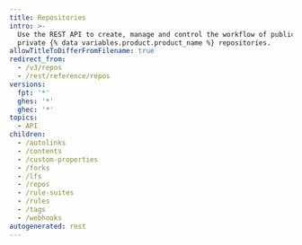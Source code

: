 ```yaml
---
title: Repositories
intro: >-
  Use the REST API to create, manage and control the workflow of public and
  private {% data variables.product.product_name %} repositories.
allowTitleToDifferFromFilename: true
redirect_from:
  - /v3/repos
  - /rest/reference/repos
versions:
  fpt: '*'
  ghes: '*'
  ghec: '*'
topics:
  - API
children:
  - /autolinks
  - /contents
  - /custom-properties
  - /forks
  - /lfs
  - /repos
  - /rule-suites
  - /rules
  - /tags
  - /webhooks
autogenerated: rest
---
```




<!-- Content after this section is automatically generated -->
